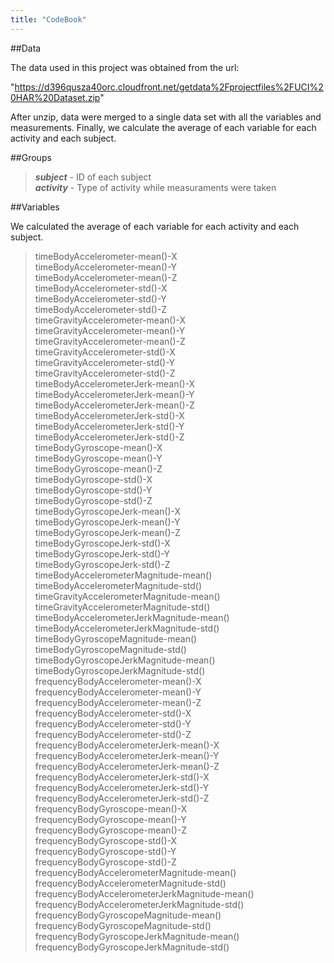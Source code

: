 ```yaml
---
title: "CodeBook"
---
```


##Data

The data used in this project was obtained from the url:

"https://d396qusza40orc.cloudfront.net/getdata%2Fprojectfiles%2FUCI%20HAR%20Dataset.zip"

After unzip, data were merged to a single data set with all the variables and measurements. Finally, we calculate the average of each variable for each activity and each subject.

##Groups

>***subject*** - ID of each subject   
***activity*** - Type of activity while measuraments were taken

##Variables

We calculated the average of each variable for each activity and each subject.

>timeBodyAccelerometer-mean()-X                
timeBodyAccelerometer-mean()-Y                
timeBodyAccelerometer-mean()-Z                
timeBodyAccelerometer-std()-X                 
timeBodyAccelerometer-std()-Y                 
timeBodyAccelerometer-std()-Z                 
timeGravityAccelerometer-mean()-X             
timeGravityAccelerometer-mean()-Y             
timeGravityAccelerometer-mean()-Z             
timeGravityAccelerometer-std()-X              
timeGravityAccelerometer-std()-Y              
timeGravityAccelerometer-std()-Z              
timeBodyAccelerometerJerk-mean()-X            
timeBodyAccelerometerJerk-mean()-Y            
timeBodyAccelerometerJerk-mean()-Z            
timeBodyAccelerometerJerk-std()-X             
timeBodyAccelerometerJerk-std()-Y             
timeBodyAccelerometerJerk-std()-Z             
timeBodyGyroscope-mean()-X                    
timeBodyGyroscope-mean()-Y                    
timeBodyGyroscope-mean()-Z                    
timeBodyGyroscope-std()-X                     
timeBodyGyroscope-std()-Y                     
timeBodyGyroscope-std()-Z                     
timeBodyGyroscopeJerk-mean()-X                
timeBodyGyroscopeJerk-mean()-Y                
timeBodyGyroscopeJerk-mean()-Z                
timeBodyGyroscopeJerk-std()-X                 
timeBodyGyroscopeJerk-std()-Y                 
timeBodyGyroscopeJerk-std()-Z                 
timeBodyAccelerometerMagnitude-mean()         
timeBodyAccelerometerMagnitude-std()       
timeGravityAccelerometerMagnitude-mean()      
timeGravityAccelerometerMagnitude-std()      
timeBodyAccelerometerJerkMagnitude-mean()     
timeBodyAccelerometerJerkMagnitude-std()      
timeBodyGyroscopeMagnitude-mean()             
timeBodyGyroscopeMagnitude-std()          
timeBodyGyroscopeJerkMagnitude-mean()         
timeBodyGyroscopeJerkMagnitude-std()          
frequencyBodyAccelerometer-mean()-X           
frequencyBodyAccelerometer-mean()-Y           
frequencyBodyAccelerometer-mean()-Z           
frequencyBodyAccelerometer-std()-X            
frequencyBodyAccelerometer-std()-Y            
frequencyBodyAccelerometer-std()-Z        
frequencyBodyAccelerometerJerk-mean()-X       
frequencyBodyAccelerometerJerk-mean()-Y       
frequencyBodyAccelerometerJerk-mean()-Z       
frequencyBodyAccelerometerJerk-std()-X        
frequencyBodyAccelerometerJerk-std()-Y        
frequencyBodyAccelerometerJerk-std()-Z       
frequencyBodyGyroscope-mean()-X               
frequencyBodyGyroscope-mean()-Y               
frequencyBodyGyroscope-mean()-Z               
frequencyBodyGyroscope-std()-X                
frequencyBodyGyroscope-std()-Y                
frequencyBodyGyroscope-std()-Z     
frequencyBodyAccelerometerMagnitude-mean()    
frequencyBodyAccelerometerMagnitude-std()  
frequencyBodyAccelerometerJerkMagnitude-mean()    
frequencyBodyAccelerometerJerkMagnitude-std()   
frequencyBodyGyroscopeMagnitude-mean()        
frequencyBodyGyroscopeMagnitude-std()     
frequencyBodyGyroscopeJerkMagnitude-mean()    
frequencyBodyGyroscopeJerkMagnitude-std()